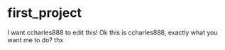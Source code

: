 # first_project
I want ccharles888 to edit this!
Ok this is ccharles888, exactly what you want me to do? thx